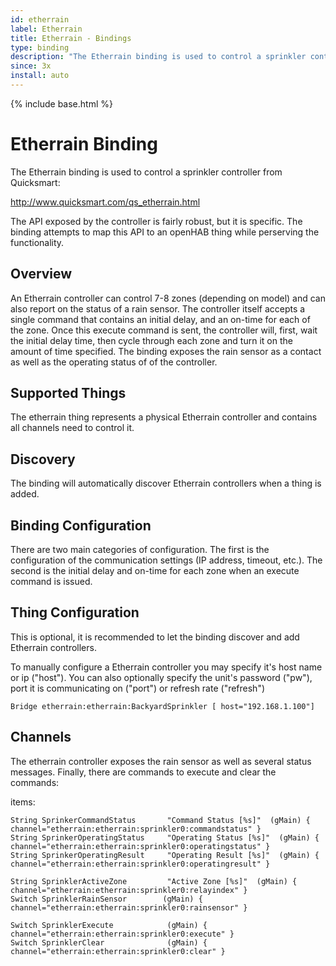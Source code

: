 ```yaml
---
id: etherrain
label: Etherrain
title: Etherrain - Bindings
type: binding
description: "The Etherrain binding is used to control a sprinkler controller from Quicksmart:"
since: 3x
install: auto
---
```


<!-- Attention authors: Do not edit directly. Please add your changes to the appropriate source repository -->

{% include base.html %}

# Etherrain Binding

The Etherrain binding is used to control a sprinkler controller from Quicksmart:

http://www.quicksmart.com/qs_etherrain.html

The API exposed by the controller is fairly robust, but it is specific. 
The binding attempts to map this API to an openHAB thing while perserving the functionality.

## Overview

An Etherrain controller can control 7-8 zones (depending on model) and can also report on the status of a rain sensor.
The controller itself accepts a single command that contains an initial delay, and an on-time for each of the zone. 
Once this execute command is sent, the controller will, first, wait the initial delay time, then cycle through each zone and turn it on the amount of time specified. 
The binding exposes the rain sensor as a contact as well as the operating status of of the controller. 


## Supported Things

The etherrain thing represents a physical Etherrain controller and contains all channels need to control it. 

## Discovery

The binding will automatically discover Etherrain controllers when a thing is added.

## Binding Configuration

There are two main categories of configuration. 
The first is the configuration of the communication settings (IP address, timeout, etc.).
The second is the initial delay and on-time for each zone when an execute command is issued. 

## Thing Configuration

This is optional, it is recommended to let the binding discover and add Etherrain controllers.

To manually configure a Etherrain controller you may specify it's host name or ip ("host"). 
You can also optionally specify the unit's password ("pw"), port it is communicating on ("port") or refresh rate ("refresh") 

```
Bridge etherrain:etherrain:BackyardSprinkler [ host="192.168.1.100"]
```

## Channels

The etherrain controller exposes the rain sensor as well as several status messages. 
Finally, there are commands to execute and clear the commands:

items:

```
String SprinkerCommandStatus       "Command Status [%s]"  (gMain) { channel="etherrain:etherrain:sprinkler0:commandstatus" }
String SprinkerOperatingStatus     "Operating Status [%s]"  (gMain) { channel="etherrain:etherrain:sprinkler0:operatingstatus" }
String SprinkerOperatingResult     "Operating Result [%s]"  (gMain) { channel="etherrain:etherrain:sprinkler0:operatingresult" }
            
String SprinklerActiveZone         "Active Zone [%s]"  (gMain) { channel="etherrain:etherrain:sprinkler0:relayindex" }                  
Switch SprinklerRainSensor        (gMain) { channel="etherrain:etherrain:sprinkler0:rainsensor" }
            
Switch SprinklerExecute            (gMain) { channel="etherrain:etherrain:sprinkler0:execute" }
Switch SprinklerClear              (gMain) { channel="etherrain:etherrain:sprinkler0:clear" }
```

